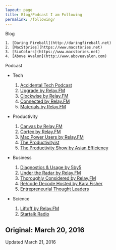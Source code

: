 ```yaml
---
layout: page
title: Blog/Podcast I am Following
permalink: /following/
---
```


Blog

	1. [Daring Fireball](http://daringfireball.net)
	2. [MacStories](https://www.macstories.net)
	3. [SixColors](https://www.macstories.net)
	4. [Above Avalon](http://www.aboveavalon.com)

Podcast

- Tech

	1. [Accidental Tech Podcast](http://atp.fm)
	2. [Upgrade by Relay.FM](https://www.relay.fm/upgrade)
	3. [Clockwise by Relay.FM](https://www.relay.fm/clockwise)
	4. [Connected by Relay.FM](https://www.relay.fm/connected)
	5. [Materials by Relay.FM](https://www.relay.fm/material)

- Productivity

	1. [Canvas by Relay.FM](https://www.relay.fm/canvas)
	2. [Cortex by Relay.FM](https://www.relay.fm/cortex)
	3. [Mac Power Users by Relay.FM](https://www.relay.fm/mpu)
	4. [The Productivityist](http://productivityist.com)
	5. [The Productivity Show by Asian Efficiency](http://www.asianefficiency.com/podcast/)

- Business

 	1. [Diagnostics & Usage by 5by5](http://5by5.tv/dau)
	2. [Under the Radar by Relay.FM](https://www.relay.fm/radar)
	3. [Thoroughly Considered by Relay.FM](https://www.relay.fm/tc)
	4. [Re/code Decode Hosted by Kara Fisher](https://player.fm/series/recode-decode-hosted-by-kara-swisher-88572)
	5. [Entrepreneurial Thought Leaders](http://etl.stanford.edu)

- Science

	1. [Liftoff by Relay.FM](https://www.relay.fm/liftoff)
	2. [Startalk Radio](http://www.startalkradio.net)


Original: March 20, 2016
---
Updated March 21, 2016